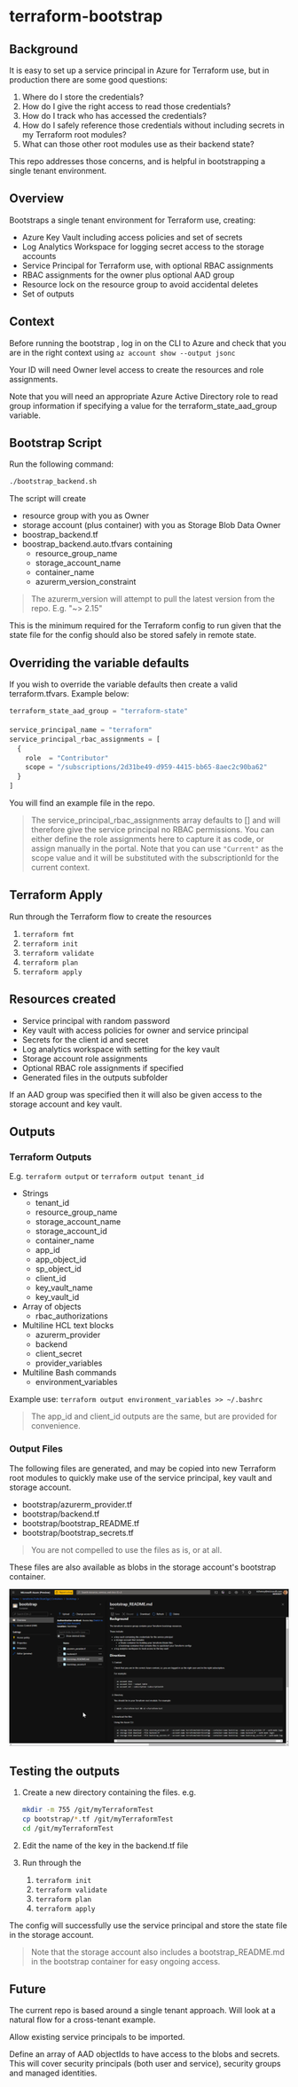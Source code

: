 # terraform-bootstrap

## Background

It is easy to set up a service principal in Azure for Terraform use, but in production there are some good questions:

1. Where do I store the credentials?
1. How do I give the right access to read those credentials?
1. How do I track who has accessed the credentials?
1. How do I safely reference those credentials without including secrets in my Terraform root modules?
1. What can those other root modules use as their backend state?

This repo addresses those concerns, and is helpful in bootstrapping a single tenant environment.

## Overview

Bootstraps a single tenant environment for Terraform use, creating:

* Azure Key Vault including access policies and set of secrets
* Log Analytics Workspace for logging secret access to the storage accounts
* Service Principal for Terraform use, with optional RBAC assignments
* RBAC assignments for the owner plus optional AAD group
* Resource lock on the resource group to avoid accidental deletes
* Set of outputs

## Context

Before running the bootstrap , log in on the CLI to Azure and check that you are in the right context using `az account show --output jsonc`

Your ID will need Owner level access to create the resources and role assignments.

Note that you will need an appropriate Azure Active Directory role to read group information if specifying a value for the terraform_state_aad_group variable.

## Bootstrap Script

Run the following command:

```bash
./bootstrap_backend.sh
```

The script will create

* resource group with you as Owner
* storage account (plus container) with you as Storage Blob Data Owner
* boostrap_backend.tf
* boostrap_backend.auto.tfvars containing
  * resource_group_name
  * storage_account_name
  * container_name
  * azurerm_version_constraint

> The azurerm_version will attempt to pull the latest version from the repo. E.g. "~> 2.15"

This is the minimum required for the Terraform config to run given that the state file for the config should also be stored safely in remote state.

## Overriding the variable defaults

If you wish to override the variable defaults then create a valid terraform.tfvars. Example below:

```terraform
terraform_state_aad_group = "terraform-state"

service_principal_name = "terraform"
service_principal_rbac_assignments = [
  {
    role  = "Contributor"
    scope = "/subscriptions/2d31be49-d959-4415-bb65-8aec2c90ba62"
  }
]
```

You will find an example file in the repo.

> The service_principal_rbac_assignments array defaults to [] and will therefore give the service principal no RBAC permissions. You can either define the role assignments here to capture it as code, or assign manually in the portal. Note that you can use `"Current"` as the scope value and it will be substituted with the subscriptionId for the current context.

## Terraform Apply

Run through the Terraform flow to create the resources

1. `terraform fmt`
1. `terraform init`
1. `terraform validate`
1. `terraform plan`
1. `terraform apply`

## Resources created

* Service principal with random password
* Key vault with access policies for owner and service principal
* Secrets for the client id and secret
* Log analytics workspace with setting for the key vault
* Storage account role assignments
* Optional RBAC role assignments if specified
* Generated files in the outputs subfolder

If an AAD group was specified then it will also be given access to the storage account and key vault.

## Outputs

### Terraform Outputs

E.g. `terraform output` or `terraform output tenant_id`

* Strings
  * tenant_id
  * resource_group_name
  * storage_account_name
  * storage_account_id
  * container_name
  * app_id
  * app_object_id
  * sp_object_id
  * client_id
  * key_vault_name
  * key_vault_id
* Array of objects
  * rbac_authorizations
* Multiline HCL text blocks
  * azurerm_provider
  * backend
  * client_secret
  * provider_variables
* Multiline Bash commands
  * environment_variables

Example use: `terraform output environment_variables >> ~/.bashrc`

> The app_id and client_id outputs are the same, but are provided for convenience.

### Output Files

The following files are generated, and may be copied into new Terraform root modules to quickly make use of the service principal, key vault and storage account.

* bootstrap/azurerm_provider.tf
* bootstrap/backend.tf
* bootstrap/bootstrap_README.tf
* bootstrap/bootstrap_secrets.tf

> You are not compelled to use the files as is, or at all.

These files are also available as blobs in the storage account's bootstrap container.

![bootstrap_README](images/bootstrap_README.png)

## Testing the outputs

1. Create a new directory containing the files. e.g.

    ```bash
    mkdir -m 755 /git/myTerraformTest
    cp bootstrap/*.tf /git/myTerraformTest
    cd /git/myTerraformTest
    ```

1. Edit the name of the key in the backend.tf file

1. Run through the

    1. `terraform init`
    1. `terraform validate`
    1. `terraform plan`
    1. `terraform apply`

The config will successfully use the service principal and store the state file in the storage account.

> Note that the storage account also includes a bootstrap_README.md in the bootstrap container for easy ongoing access.

## Future

The current repo is based around a single tenant approach. Will look at a natural flow for a cross-tenant example.

Allow existing service principals to be imported.

Define an array of AAD objectIds to have access to the blobs and secrets. This will cover security principals (both user and service), security groups and managed identities.
